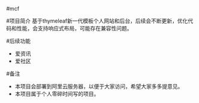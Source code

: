 #mcf

#项目简介
基于thymeleaf新一代模板个人网站和后台，后续会不断更新，优化代码和性能，会支持响应式布局，可能存在兼容性问题。

#后续功能
- 爱资讯
- 爱社区

#备注
- 本项目会部署到阿里云服务器，以便于大家访问，希望大家多多提意见。
- 本项目属于个人零碎时间写的项目。
